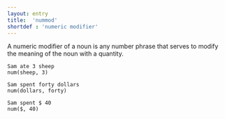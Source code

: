 ```yaml
---
layout: entry
title:  'nummod'
shortdef : 'numeric modifier'
---
```


A numeric modifier of a noun is any number phrase that serves to
modify the meaning of the noun with a quantity.

~~~ sdparse
Sam ate 3 sheep
num(sheep, 3)
~~~

~~~ sdparse
Sam spent forty dollars
num(dollars, forty)
~~~

~~~ sdparse
Sam spent $ 40
num($, 40)
~~~
